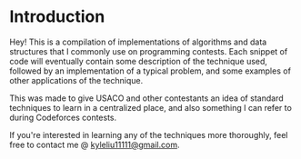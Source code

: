 
#  Introduction
Hey! This is a compilation of implementations of algorithms and data structures that I commonly use on programming contests. Each snippet of code will eventually contain some description of the technique used, followed by an implementation of a typical problem, and some examples of other applications of the technique.

This was made to give USACO and other contestants an idea of standard techniques to learn in a centralized place, and also something I can refer to during Codeforces contests.

If you're interested in learning any of the techniques more thoroughly, feel free to contact me @ kyleliu11111@gmail.com.
